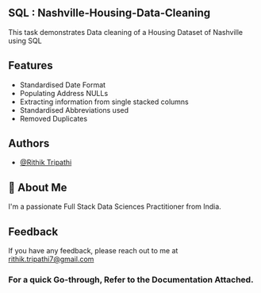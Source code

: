 ## SQL : Nashville-Housing-Data-Cleaning
This task demonstrates Data cleaning of a Housing Dataset of Nashville using SQL

## Features

- Standardised Date Format
- Populating Address NULLs
- Extracting information from single stacked columns
- Standardised Abbreviations used
- Removed Duplicates


## Authors

- [@Rithik Tripathi](https://github.com/RithikTripathi)


## 🚀 About Me
I'm a passionate Full Stack Data Sciences Practitioner from India.


## Feedback

If you have any feedback, please reach out to me at rithik.tripathi7@gmail.com


### For a quick Go-through, Refer to the Documentation Attached.

